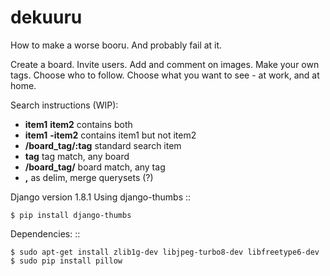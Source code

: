 # dekuuru
How to make a worse booru. And probably fail at it.

Create a board. Invite users. Add and comment on images. Make your own tags. Choose who to follow. Choose what you want to see - at work, and at home.

Search instructions (WIP):
- **item1** **item2** contains both
- **item1** **-item2** contains item1 but not item2
- **/board_tag/:tag** standard search item
- **tag** tag match, any board
- **/board_tag/** board match, any tag
- **,** as delim, merge querysets (?)

Django version 1.8.1
Using django-thumbs
::

	$ pip install django-thumbs

Dependencies:
::

	$ sudo apt-get install zlib1g-dev libjpeg-turbo8-dev libfreetype6-dev
	$ sudo pip install pillow
	
